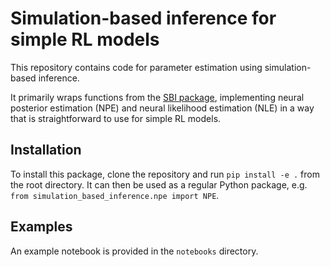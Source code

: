 # Simulation-based inference for simple RL models

This repository contains code for parameter estimation using simulation-based inference. 

It primarily wraps functions from the [SBI package](https://www.mackelab.org/sbi/), implementing neural posterior estimation (NPE) and neural likelihood estimation (NLE) in a way that is straightforward to use for simple RL models.

## Installation

To install this package, clone the repository and run `pip install -e .` from the root directory. It can then be used as a regular Python package, e.g. `from simulation_based_inference.npe import NPE`.

## Examples

An example notebook is provided in the `notebooks` directory. 